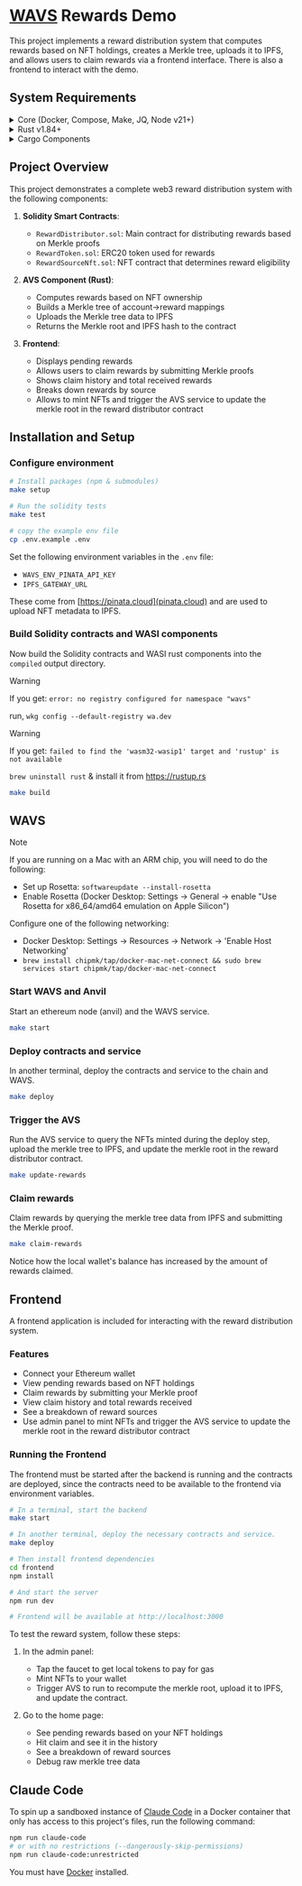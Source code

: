 # [WAVS](https://docs.wavs.xyz) Rewards Demo

This project implements a reward distribution system that computes rewards based on NFT holdings, creates a Merkle tree, uploads it to IPFS, and allows users to claim rewards via a frontend interface. There is also a frontend to interact with the demo.

## System Requirements

<details>
<summary>Core (Docker, Compose, Make, JQ, Node v21+)</summary>

### Docker

- **MacOS**: `brew install --cask docker`
- **Linux**: `sudo apt -y install docker.io`
- **Windows WSL**: [docker desktop wsl](https://docs.docker.com/desktop/wsl/#turn-on-docker-desktop-wsl-2) & `sudo chmod 666 /var/run/docker.sock`
- [Docker Documentation](https://docs.docker.com/get-started/get-docker/)

### Docker Compose

- **MacOS**: Already installed with Docker installer
- **Linux + Windows WSL**: `sudo apt-get install docker-compose-v2`
- [Compose Documentation](https://docs.docker.com/compose/)

### Make

- **MacOS**: `brew install make`
- **Linux + Windows WSL**: `sudo apt -y install make`
- [Make Documentation](https://www.gnu.org/software/make/manual/make.html)

### JQ

- **MacOS**: `brew install jq`
- **Linux + Windows WSL**: `sudo apt -y install jq`
- [JQ Documentation](https://jqlang.org/download/)

### Node.js

- **Required Version**: v21+
- [Installation via NVM](https://github.com/nvm-sh/nvm?tab=readme-ov-file#installing-and-updating)
</details>

<details>

<summary>Rust v1.84+</summary>

### Rust Installation

```bash
curl --proto '=https' --tlsv1.2 -sSf https://sh.rustup.rs | sh

rustup toolchain install stable
rustup target add wasm32-wasip2
```

### Upgrade Rust

```bash
# Remove old targets if present
rustup target remove wasm32-wasi || true
rustup target remove wasm32-wasip1 || true

# Update and add required target
rustup update stable
rustup target add wasm32-wasip2
```

</details>

<details>
<summary>Cargo Components</summary>

### Install Cargo Components

```bash
# Install required cargo components
# https://github.com/bytecodealliance/cargo-component#installation
cargo install cargo-binstall
cargo binstall cargo-component warg-cli wkg --locked --no-confirm --force

# Configure default registry
wkg config --default-registry wa.dev
```

</details>

## Project Overview

This project demonstrates a complete web3 reward distribution system with the following components:

1. **Solidity Smart Contracts**:

   - `RewardDistributor.sol`: Main contract for distributing rewards based on Merkle proofs
   - `RewardToken.sol`: ERC20 token used for rewards
   - `RewardSourceNft.sol`: NFT contract that determines reward eligibility

2. **AVS Component (Rust)**:

   - Computes rewards based on NFT ownership
   - Builds a Merkle tree of account→reward mappings
   - Uploads the Merkle tree data to IPFS
   - Returns the Merkle root and IPFS hash to the contract

3. **Frontend**:
   - Displays pending rewards
   - Allows users to claim rewards by submitting Merkle proofs
   - Shows claim history and total received rewards
   - Breaks down rewards by source
   - Allows to mint NFTs and trigger the AVS service to update the merkle root in the reward distributor contract

## Installation and Setup

### Configure environment

```bash
# Install packages (npm & submodules)
make setup

# Run the solidity tests
make test

# copy the example env file
cp .env.example .env
```

Set the following environment variables in the `.env` file:

- `WAVS_ENV_PINATA_API_KEY`
- `IPFS_GATEWAY_URL`

These come from [https://pinata.cloud](pinata.cloud) and are used to upload NFT metadata to IPFS.

### Build Solidity contracts and WASI components

Now build the Solidity contracts and WASI rust components into the `compiled` output directory.

> [!WARNING]
> If you get: `error: no registry configured for namespace "wavs"`
>
> run, `wkg config --default-registry wa.dev`

> [!WARNING]
> If you get: `failed to find the 'wasm32-wasip1' target and 'rustup' is not available`
>
> `brew uninstall rust` & install it from <https://rustup.rs>

```bash
make build
```

## WAVS

> [!NOTE]
> If you are running on a Mac with an ARM chip, you will need to do the following:
>
> - Set up Rosetta: `softwareupdate --install-rosetta`
> - Enable Rosetta (Docker Desktop: Settings -> General -> enable "Use Rosetta for x86_64/amd64 emulation on Apple Silicon")
>
> Configure one of the following networking:
>
> - Docker Desktop: Settings -> Resources -> Network -> 'Enable Host Networking'
> - `brew install chipmk/tap/docker-mac-net-connect && sudo brew services start chipmk/tap/docker-mac-net-connect`

### Start WAVS and Anvil

Start an ethereum node (anvil) and the WAVS service.

```bash
make start
```

### Deploy contracts and service

In another terminal, deploy the contracts and service to the chain and WAVS.

```bash
make deploy
```

### Trigger the AVS

Run the AVS service to query the NFTs minted during the deploy step, upload the merkle tree to IPFS, and update the merkle root in the reward distributor contract.

```bash
make update-rewards
```

### Claim rewards

Claim rewards by querying the merkle tree data from IPFS and submitting the
Merkle proof.

```bash
make claim-rewards
```

Notice how the local wallet's balance has increased by the amount of rewards
claimed.

## Frontend

A frontend application is included for interacting with the reward distribution system.

### Features

- Connect your Ethereum wallet
- View pending rewards based on NFT holdings
- Claim rewards by submitting your Merkle proof
- View claim history and total rewards received
- See a breakdown of reward sources
- Use admin panel to mint NFTs and trigger the AVS service to update the merkle root in the reward distributor contract

### Running the Frontend

The frontend must be started after the backend is running and the contracts are deployed, since the contracts need to be available to the frontend via environment variables.

```bash
# In a terminal, start the backend
make start

# In another terminal, deploy the necessary contracts and service.
make deploy

# Then install frontend dependencies
cd frontend
npm install

# And start the server
npm run dev

# Frontend will be available at http://localhost:3000
```

To test the reward system, follow these steps:

1. In the admin panel:

   - Tap the faucet to get local tokens to pay for gas
   - Mint NFTs to your wallet
   - Trigger AVS to run to recompute the merkle root, upload it to IPFS, and update the contract.

2. Go to the home page:
   - See pending rewards based on your NFT holdings
   - Hit claim and see it in the history
   - See a breakdown of reward sources
   - Debug raw merkle tree data

## Claude Code

To spin up a sandboxed instance of [Claude Code](https://docs.anthropic.com/en/docs/agents-and-tools/claude-code/overview) in a Docker container that only has access to this project's files, run the following command:

```bash
npm run claude-code
# or with no restrictions (--dangerously-skip-permissions)
npm run claude-code:unrestricted
```

You must have [Docker](https://www.docker.com/) installed.
